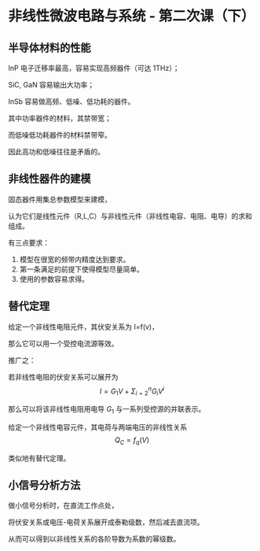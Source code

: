 # 非线性微波电路与系统 - 第二次课（下）

## 半导体材料的性能

InP 电子迁移率最高，容易实现高频器件（可达 1THz）；

SiC, GaN 容易输出大功率；

InSb 容易做高频、低噪、低功耗的器件。

其中功率器件的材料，其禁带宽；

而低噪低功耗器件的材料禁带窄。

因此高功和低噪往往是矛盾的。

## 非线性器件的建模

固态器件用集总参数模型来建模，

认为它们是线性元件（R,L,C）与非线性元件（非线性电容、电阻、电导）的求和组成。

有三点要求：

1. 模型在很宽的频带内精度达到要求。
2. 第一条满足的前提下使得模型尽量简单。
3. 使用的参数容易求得。

## 替代定理

给定一个非线性电阻元件，其伏安关系为 I=f(v)，

那么它可以用一个受控电流源等效。

推广之：

若非线性电阻的伏安关系可以展开为
$$I=G_1V+\Sigma_{i=2}^nG_iV^i$$

那么可以将该非线性电阻用电导 $G_1$ 与一系列受控源的并联表示。

给定一个非线性电容元件，其电荷与两端电压的非线性关系
$$Q_C=f_q(V)$$

类似地有替代定理。

## 小信号分析方法

做小信号分析时，在直流工作点处，

将伏安关系或电压-电荷关系展开成泰勒级数，然后减去直流项。

从而可以得到以非线性关系的各阶导数为系数的幂级数。

